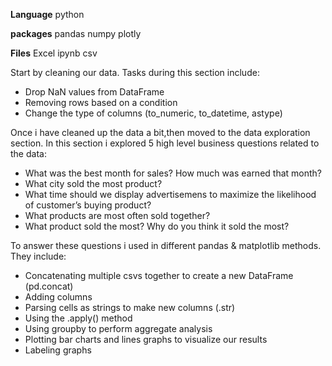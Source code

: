 **Language**
python

**packages**
pandas
numpy
plotly


**Files**
Excel
ipynb
csv

Start by cleaning our data. Tasks during this section include:

- Drop NaN values from DataFrame
- Removing rows based on a condition
- Change the type of columns (to_numeric, to_datetime, astype)

Once i have cleaned up the data a bit,then moved to the data exploration section. In this section i explored 5 high level business questions related to the data:

- What was the best month for sales? How much was earned that month?
- What city sold the most product?
- What time should we display advertisemens to maximize the likelihood of customer’s buying product?
- What products are most often sold together?
- What product sold the most? Why do you think it sold the most?

To answer these questions i used in different pandas & matplotlib methods. They include:

- Concatenating multiple csvs together to create a new DataFrame (pd.concat)
- Adding columns
- Parsing cells as strings to make new columns (.str)
- Using the .apply() method
- Using groupby to perform aggregate analysis
- Plotting bar charts and lines graphs to visualize our results
- Labeling graphs

